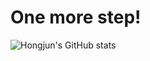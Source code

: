 # One more step!

![Hongjun's GitHub stats](https://github-readme-stats.vercel.app/api?username=WM-Jo97&show_icons=true&theme=tokyonight)
